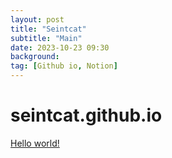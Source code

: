 ```yaml
---
layout: post
title: "Seintcat"
subtitle: "Main"
date: 2023-10-23 09:30
background: 
tag: [Github io, Notion]
---
```

# seintcat.github.io

[Hello world!](https://seintcat.github.io/HelloWorld/)